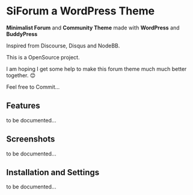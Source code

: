 # SiForum a WordPress Theme
**Minimalist Forum** and **Community Theme** made with **WordPress** and **BuddyPress**

Inspired from Discourse, Disqus and NodeBB.

This is a OpenSource project. 

I am hoping I get some help to make this forum theme much much better together. 😊

Feel free to Commit...

## Features

to be documented...



## Screenshots

to be documented...



## Installation and Settings
 
to be documented...
